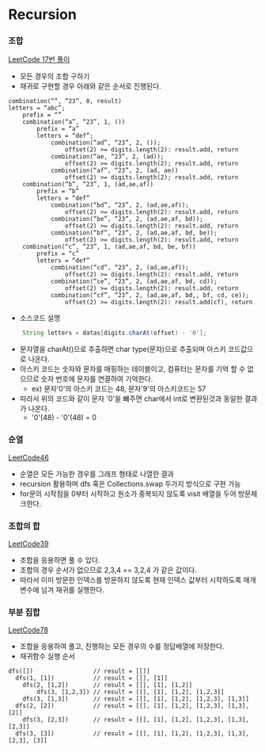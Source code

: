 # Recursion

### 조합
[LeetCode 17번 풀이](/recursion/LeetCode17.java)
- 모든 경우의 조합 구하기
- 재귀로 구현할 경우 아래와 같은 순서로 진행된다.
```
combination(“”, “23”, 0, result)
letters = “abc”;
	prefix = “”
	combination(“a”, “23”, 1, ())
		prefix = “a”
		letters = “def”;
			combination(“ad”, “23”, 2, ());
				offset(2) >= digits.length(2): result.add, return
			combination(“ae, “23”, 2, (ad));
				offset(2) >= digits.length(2); result.add, return
			combination(“af”, “23”, 2, (ad, ae))
				offset(2) >= digits.length(2); result.add, return
	combination(“b”, “23”, 1, (ad,ae,af))
		prefix = “b”
		letters = “def”
			combination(“bd”, “23”, 2, (ad,ae,af));
				offset(2) >= digits.length(2): result.add, return
			combination(“be”, “23”, 2, (ad,ae,af, bd));
				offset(2) >= digits.length(2): result.add, return
			combination(“bf”, “23”, 2, (ad,ae,af, bd, be));
				offset(2) >= digits.length(2): result.add, return
	combination(“c”, “23”, 1, (ad,ae,af, bd, be, bf))
		prefix = “c”
		letters = “def”
			combination(“cd”, “23”, 2, (ad,ae,af));
				offset(2) >= digits.length(2): result.add, return
			combination(“ce”, “23”, 2, (ad,ae,af, bd, cd));
				offset(2) >= digits.length(2): result.add, return
			combination(“cf”, “23”, 2, (ad,ae,af, bd,, bf, cd, ce));
				offset(2) >= digits.length(2): result.add(cf), return
```

- 소스코드 설명

```java
    String letters = datas[digits.charAt(offset) - '0'];
```
- 문자열을 charAt()으로 추출하면 char type(문자)으로 추출되며 아스키 코드값으로 나온다.
- 아스키 코드는 숫자와 문자를 매핑하는 테이블이고, 컴퓨터는 문자를 기억 할 수 없으므로 숫자 번호에 문자를 연결하여 기억한다.
    - ex) 문자'0'의 아스키 코드는 48, 문자'9'의 아스키코드는 57
- 따라서 위의 코드와 같이 문자 '0'을 뺴주면 char에서 int로 변환된것과 동일한 결과가 나온다.
    - '0'(48) - '0'(48) = 0
  

### 순열
[LeetCode46](/recursion/LeetCode46.java)

- 순열은 모든 가능한 경우를 그래프 형태로 나열한 결과
- recursion 활용하며 dfs 혹은 Collections.swap 두가지 방식으로 구현 가능
- for문의 시작점을 0부터 시작하고 원소가 중복되지 않도록 visit 배열을 두어 방문체크한다.


### 조합의 합
[LeetCode39](/DFS/LeetCode39.java)

- 조합을 응용하면 풀 수 있다.
- 조합의 경우 순서가 없으므로 2,3,4 == 3,2,4 가 같은 값이다.
- 따라서 이미 방문한 인덱스를 방문하지 않도록 현재 인덱스 값부터 시작하도록 매개변수에 넘겨 재귀를 실행한다.

### 부분 집합
[LeetCode78](/DFS/LeetCode78.java)

- 조합을 응용하여 풀고, 진행하는 모든 경우의 수를 정답배열에 저장한다.
- 재귀함수 실행 순서
```text
dfs([])                 // result = [[]]
  dfs(1, [1])           // result = [[], [1]]
    dfs(2, [1,2])       // result = [[], [1], [1,2]]
        dfs(3, [1,2,3]) // result = [[], [1], [1,2], [1,2,3]]
    dfs(3, [1,3])       // result = [[], [1], [1,2], [1,2,3], [1,3]]
  dfs(2, [2])           // result = [[], [1], [1,2], [1,2,3], [1,3], [2]]
    dfs(3, [2,3])       // result = [[], [1], [1,2], [1,2,3], [1,3], [2,3]]
  dfs(3, [3])           // result = [[], [1], [1,2], [1,2,3], [1,3], [2,3], [3]]
```